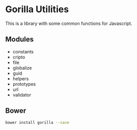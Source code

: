 Gorilla Utilities
=================

This is a library with some common functions for Javascript.

Modules
-------
* constants
* cripto
* file
* globalize
* guid
* helpers
* prototypes
* url
* validator

Bower
---------
```bash
bower install gorilla --save
```
